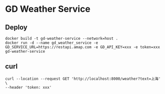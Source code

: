 # GD Weather Service

## Deploy
```shell
docker build -t gd-weather-service --network=host .
docker run -d --name gd_weather_service -e GD_SERVICE_URL=https://restapi.amap.com -e GD_API_KEY=xxx -e token=xxx gd-weather-service
```

## curl
```shell
curl --location --request GET 'http://localhost:8000/weather?text=上海' \
--header 'token: xxx'
```